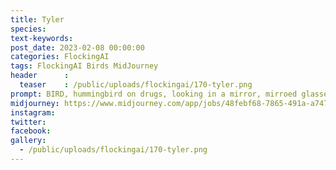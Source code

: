 ```yaml
---
title: Tyler
species: 
text-keywords: 
post_date: 2023-02-08 00:00:00
categories: FlockingAI
tags: FlockingAI Birds MidJourney 
header      :
  teaser    : /public/uploads/flockingai/170-tyler.png
prompt: BIRD, hummingbird on drugs, looking in a mirror, mirroed glasses, exaggerate, transmetropolitan, transhumanist, gonzo
midjourney: https://www.midjourney.com/app/jobs/48febf68-7865-491a-a747-64497ec7f6c7
instagram: 
twitter: 
facebook: 
gallery: 
  - /public/uploads/flockingai/170-tyler.png
---
```


